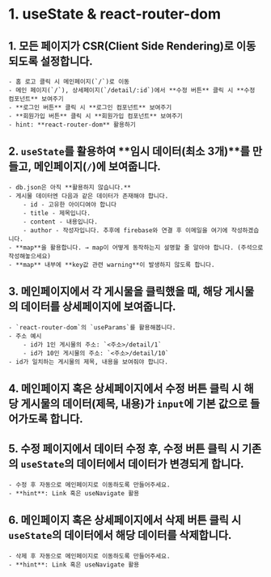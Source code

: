 # 1. useState & react-router-dom

## 1. 모든 페이지가 CSR(Client Side Rendering)로 이동되도록 설정합니다.

    - 홈 로고 클릭 시 메인페이지(`/`)로 이동
    - 메인 페이지(`/`), 상세페이지(`/detail/:id`)에서 **수정 버튼** 클릭 시 **수정 컴포넌트** 보여주기
    - **로그인 버튼** 클릭 시 **로그인 컴포넌트** 보여주기
    - **회원가입 버튼** 클릭 시 **회원가입 컴포넌트** 보여주기
    - hint: **react-router-dom** 활용하기

## 2. `useState`를 활용하여 **임시 데이터(최소 3개)**를 만들고, **메인페이지**(`/`)에 보여줍니다.

    - db.json은 아직 **활용하지 않습니다.**
    - 게시물 데이터엔 다음과 같은 데이터가 존재해야 합니다.
        - id - 고유한 아이디여야 합니다
        - title - 제목입니다.
        - content - 내용입니다.
        - author - 작성자입니다. 추후에 firebase와 연결 후 이메일을 여기에 작성하겠습니다.
    - **map**을 활용합니다. → map이 어떻게 동작하는지 설명할 줄 알아야 합니다. (주석으로 작성해놓으세요)
    - **map** 내부에 **key값 관련 warning**이 발생하지 않도록 합니다.

## 3. 메인페이지에서 **각 게시물을 클릭**했을 때, 해당 게시물의 데이터를 **상세페이지**에 보여줍니다.

    - `react-router-dom`의 `useParams`를 활용해봅니다.
    - 주소 예시
        - id가 1인 게시물의 주소: `<주소>/detail/1`
        - id가 10인 게시물의 주소: `<주소>/detail/10`
    - id가 일치하는 게시물의 제목, 내용을 보여줘야 합니다.

## 4. **메인페이지** 혹은 **상세페이지**에서 **수정 버튼** 클릭 시 해당 게시물의 데이터(제목, 내용)가 `input`에 **기본 값**으로 들어가도록 합니다.

## 5. **수정 페이지**에서 데이터 수정 후, **수정 버튼 클**릭 시 기존의 `useState`의 데이터에서 **데이터가 변경**되게 합니다.

    - 수정 후 자동으로 메인페이지로 이동하도록 만들어주세요.
    - **hint**: Link 혹은 useNavigate 활용

## 6. **메인페이지** 혹은 **상세페이지**에서 **삭제 버튼** 클릭 시 `useState`의 데이터에서 **해당 데이터를 삭제**합니다.

    - 삭제 후 자동으로 메인페이지로 이동하도록 만들어주세요.
    - **hint**: Link 혹은 useNavigate 활용
